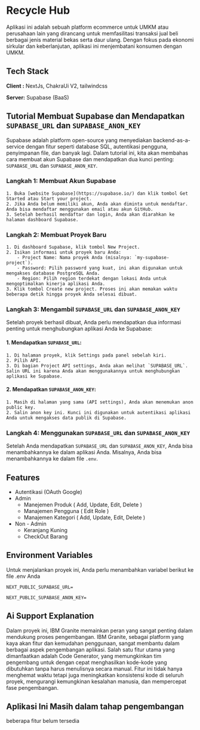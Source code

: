
# Recycle Hub

Aplikasi ini adalah sebuah platform ecommerce untuk UMKM atau perusahaan lain yang dirancang untuk memfasilitasi transaksi jual beli berbagai jenis material bekas serta daur ulang. Dengan fokus pada ekonomi sirkular dan keberlanjutan, aplikasi ini menjembatani konsumen dengan UMKM.


## Tech Stack

**Client :** NextJs, ChakraUi V2, tailwindcss

**Server:** Supabase (BaaS)



## Tutorial Membuat Supabase dan Mendapatkan `SUPABASE_URL` dan `SUPABASE_ANON_KEY`

Supabase adalah platform open-source yang menyediakan backend-as-a-service dengan fitur seperti database SQL, autentikasi pengguna, penyimpanan file, dan banyak lagi. Dalam tutorial ini, kita akan membahas cara membuat akun Supabase dan mendapatkan dua kunci penting: `SUPABASE_URL` dan `SUPABASE_ANON_KEY`.

### Langkah 1: Membuat Akun Supabase

    1. Buka [website Supabase](https://supabase.io/) dan klik tombol Get Started atau Start your project.
    2. Jika Anda belum memiliki akun, Anda akan diminta untuk mendaftar. Anda bisa mendaftar menggunakan email atau akun GitHub.
    3. Setelah berhasil mendaftar dan login, Anda akan diarahkan ke halaman dashboard Supabase.

### Langkah 2: Membuat Proyek Baru

    1. Di dashboard Supabase, klik tombol New Project.
    2. Isikan informasi untuk proyek baru Anda:
        - Project Name: Nama proyek Anda (misalnya: `my-supabase-project`).
        - Password: Pilih password yang kuat, ini akan digunakan untuk mengakses database PostgreSQL Anda.
        - Region: Pilih region terdekat dengan lokasi Anda untuk mengoptimalkan kinerja aplikasi Anda.
    3. Klik tombol Create new project. Proses ini akan memakan waktu beberapa detik hingga proyek Anda selesai dibuat.

### Langkah 3: Mengambil `SUPABASE_URL` dan `SUPABASE_ANON_KEY`

Setelah proyek berhasil dibuat, Anda perlu mendapatkan dua informasi penting untuk menghubungkan aplikasi Anda ke Supabase:

#### 1. Mendapatkan `SUPABASE_URL`:
    1. Di halaman proyek, klik Settings pada panel sebelah kiri.
    2. Pilih API.
    3. Di bagian Project API settings, Anda akan melihat `SUPABASE_URL`. Salin URL ini karena Anda akan menggunakannya untuk menghubungkan aplikasi ke Supabase.

#### 2. Mendapatkan `SUPABASE_ANON_KEY`:
    1. Masih di halaman yang sama (API settings), Anda akan menemukan anon public key.
    2. Salin anon key ini. Kunci ini digunakan untuk autentikasi aplikasi Anda untuk mengakses data publik di Supabase.

### Langkah 4: Menggunakan `SUPABASE_URL` dan `SUPABASE_ANON_KEY`

Setelah Anda mendapatkan `SUPABASE_URL` dan `SUPABASE_ANON_KEY`, Anda bisa menambahkannya ke dalam aplikasi Anda. Misalnya, Anda bisa menambahkannya ke dalam file `.env`.

## Features

- Autentikasi (OAuth Google)
- Admin
    - Manejemen Produk ( Add, Update, Edit, Delete )
    - Manajemen Pengguna ( Edit Role )
    - Manajemen Kategori ( Add, Update, Edit, Delete )
- Non - Admin
    - Keranjang Kuning
    - CheckOut Barang


## Environment Variables

Untuk menjalankan proyek ini, Anda perlu menambahkan variabel berikut ke file .env Anda

`NEXT_PUBLIC_SUPABASE_URL=`

`NEXT_PUBLIC_SUPABASE_ANON_KEY=`


## Ai Support Explanation
Dalam proyek ini, IBM Granite memainkan peran yang sangat penting dalam mendukung proses pengembangan. IBM Granite, sebagai platform yang kaya akan fitur dan kemudahan penggunaan, sangat membantu dalam berbagai aspek pengembangan aplikasi. Salah satu fitur utama yang dimanfaatkan adalah Code Generator, yang memungkinkan tim pengembang untuk dengan cepat menghasilkan kode-kode yang dibutuhkan tanpa harus menulisnya secara manual. Fitur ini tidak hanya menghemat waktu tetapi juga meningkatkan konsistensi kode di seluruh proyek, mengurangi kemungkinan kesalahan manusia, dan mempercepat fase pengembangan.

## Aplikasi Ini Masih dalam tahap pengembangan
beberapa fitur belum tersedia 